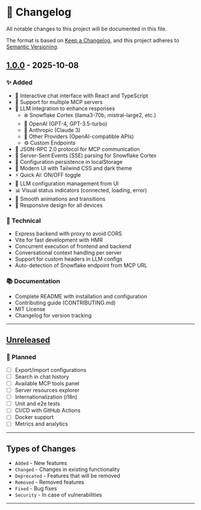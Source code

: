 # 📝 Changelog

All notable changes to this project will be documented in this file.

The format is based on [Keep a Changelog](https://keepachangelog.com/en/1.0.0/),
and this project adheres to [Semantic Versioning](https://semver.org/spec/v2.0.0.html).

## [1.0.0] - 2025-10-08

### ✨ Added

- 💬 Interactive chat interface with React and TypeScript
- 🔌 Support for multiple MCP servers
- 🤖 LLM integration to enhance responses
  - ❄️ Snowflake Cortex (llama3-70b, mistral-large2, etc.)
  - 🤖 OpenAI (GPT-4, GPT-3.5-turbo)
  - 🧠 Anthropic (Claude 3)
  - 🔮 Other Providers (OpenAI-compatible APIs)
  - ⚙️ Custom Endpoints
- 🔄 JSON-RPC 2.0 protocol for MCP communication
- 📡 Server-Sent Events (SSE) parsing for Snowflake Cortex
- 💾 Configuration persistence in localStorage
- 🎨 Modern UI with Tailwind CSS and dark theme
- ⚡ Quick AI: ON/OFF toggle
- 🔧 LLM configuration management from UI
- 📊 Visual status indicators (connected, loading, error)
- 🌊 Smooth animations and transitions
- 📱 Responsive design for all devices

### 🔧 Technical

- Express backend with proxy to avoid CORS
- Vite for fast development with HMR
- Concurrent execution of frontend and backend
- Conversational context handling per server
- Support for custom headers in LLM configs
- Auto-detection of Snowflake endpoint from MCP URL

### 📚 Documentation

- Complete README with installation and configuration
- Contributing guide (CONTRIBUTING.md)
- MIT License
- Changelog for version tracking

---

## [Unreleased]

### 🎯 Planned

- [ ] Export/import configurations
- [ ] Search in chat history
- [ ] Available MCP tools panel
- [ ] Server resources explorer
- [ ] Internationalization (i18n)
- [ ] Unit and e2e tests
- [ ] CI/CD with GitHub Actions
- [ ] Docker support
- [ ] Metrics and analytics

---

## Types of Changes

- `Added` - New features
- `Changed` - Changes in existing functionality
- `Deprecated` - Features that will be removed
- `Removed` - Removed features
- `Fixed` - Bug fixes
- `Security` - In case of vulnerabilities

---

[1.0.0]: https://github.com/M3l3r0/MCP-buddy/releases/tag/v1.0.0
[Unreleased]: https://github.com/M3l3r0/MCP-buddy/compare/v1.0.0...HEAD
